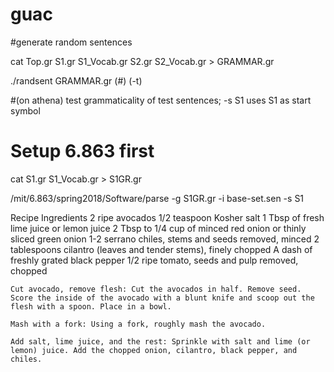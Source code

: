 # guac

#generate random sentences

cat Top.gr S1.gr S1_Vocab.gr S2.gr S2_Vocab.gr > GRAMMAR.gr

./randsent GRAMMAR.gr (#) (-t)

#(on athena) test grammaticality of test sentences; -s S1 uses S1 as start symbol
# Setup 6.863 first

cat S1.gr S1_Vocab.gr > S1GR.gr

/mit/6.863/spring2018/Software/parse -g S1GR.gr -i base-set.sen -s S1


Recipe
    Ingredients
        2 ripe avocados
        1/2 teaspoon Kosher salt
        1 Tbsp of fresh lime juice or lemon juice
        2 Tbsp to 1/4 cup of minced red onion or thinly sliced green onion
        1-2 serrano chiles, stems and seeds removed, minced
        2 tablespoons cilantro (leaves and tender stems), finely chopped
        A dash of freshly grated black pepper
        1/2 ripe tomato, seeds and pulp removed, chopped

    Cut avocado, remove flesh: Cut the avocados in half. Remove seed. Score the inside of the avocado with a blunt knife and scoop out the flesh with a spoon. Place in a bowl.

    Mash with a fork: Using a fork, roughly mash the avocado.

    Add salt, lime juice, and the rest: Sprinkle with salt and lime (or lemon) juice. Add the chopped onion, cilantro, black pepper, and chiles.
